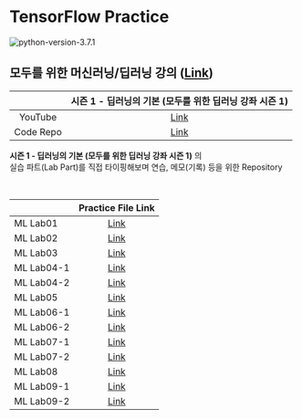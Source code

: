 # TensorFlow Practice

![python-version-3.7.1](https://img.shields.io/badge/python-3.7.1-blue.svg)

## 모두를 위한 머신러닝/딥러닝 강의 ([Link](http://hunkim.github.io/ml/))  

|           |              시즌 1 - 딥러닝의 기본 (모두를 위한 딥러닝 강좌 시즌 1)             |
|:---------:|:--------------------------------------------------------------------------------:|
|  YouTube  | [Link](https://www.youtube.com/playlist?list=PLlMkM4tgfjnLSOjrEJN31gZATbcj_MpUm) |
| Code Repo |              [Link](https://github.com/hunkim/DeepLearningZeroToAll)             |

**시즌 1 - 딥러닝의 기본 (모두를 위한 딥러닝 강좌 시즌 1)** 의  
실습 파트(Lab Part)를 직접 타이핑해보며 연습, 메모(기록) 등을 위한 Repository

<br>

|            |                                         Practice File Link                                          |
|------------|:---------------------------------------------------------------------------------------------------:|
| ML Lab01   | [Link](https://github.com/DevBruce/TensorFlow-Practice/blob/master/practice_files/ml_lab01.ipynb)   |
| ML Lab02   | [Link](https://github.com/DevBruce/TensorFlow-Practice/blob/master/practice_files/ml_lab02.ipynb)   |
| ML Lab03   | [Link](https://github.com/DevBruce/TensorFlow-Practice/blob/master/practice_files/ml_lab03.ipynb)   |
| ML Lab04-1 | [Link](https://github.com/DevBruce/TensorFlow-Practice/blob/master/practice_files/ml_lab04-1.ipynb) |
| ML Lab04-2 | [Link](https://github.com/DevBruce/TensorFlow-Practice/blob/master/practice_files/ml_lab04-2.ipynb) |
| ML Lab05   | [Link](https://github.com/DevBruce/TensorFlow-Practice/blob/master/practice_files/ml_lab05.ipynb)   |
| ML Lab06-1 | [Link](https://github.com/DevBruce/TensorFlow-Practice/blob/master/practice_files/ml_lab06-1.ipynb) |
| ML Lab06-2 | [Link](https://github.com/DevBruce/TensorFlow-Practice/blob/master/practice_files/ml_lab06-2.ipynb) |
| ML Lab07-1 | [Link](https://github.com/DevBruce/TensorFlow-Practice/blob/master/practice_files/ml_lab07-1.ipynb) |
| ML Lab07-2 | [Link](https://github.com/DevBruce/TensorFlow-Practice/blob/master/practice_files/ml_lab07-2.ipynb) |
| ML Lab08   | [Link](https://github.com/DevBruce/TensorFlow-Practice/blob/master/practice_files/ml_lab08.ipynb)   |
| ML Lab09-1 | [Link](https://github.com/DevBruce/TensorFlow-Practice/blob/master/practice_files/ml_lab09-1.ipynb) |
| ML Lab09-2 | [Link](https://github.com/DevBruce/TensorFlow-Practice/blob/master/practice_files/ml_lab09-2.ipynb) |
